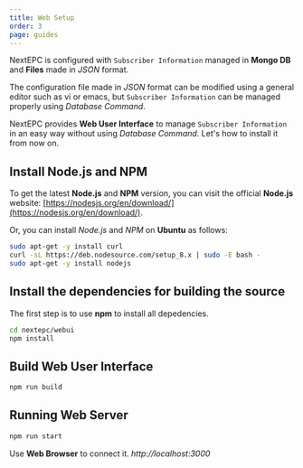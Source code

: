 ```yaml
---
title: Web Setup
order: 3
page: guides
---
```


NextEPC is configured with `Subscriber Information` managed in **Mongo DB** and **Files** made in _JSON_ format.

The configuration file made in _JSON_ format can be modified using a general editor such as vi or emacs, but `Subscriber Information` can be managed properly using _Database Command_.

NextEPC provides **Web User Interface** to manage `Subscriber Information` in an easy way without using _Database Command_. Let's how to install it from now on.

## Install Node.js and NPM

To get the latest **Node.js** and **NPM** version, you can visit the official **Node.js** website:
[https://nodesjs.org/en/download/](https://nodesjs.org/en/download/).

Or, you can install _Node.js_ and _NPM_ on **Ubuntu** as follows:

```bash
sudo apt-get -y install curl
curl -sL https://deb.nodesource.com/setup_8.x | sudo -E bash -
sudo apt-get -y install nodejs
```

## Install the dependencies for building the source

The first step is to use **npm** to install all depedencies.

```bash
cd nextepc/webui
npm install
```

## Build Web User Interface
```bash
npm run build
```

## Running Web Server

```bash
npm run start
```

Use **Web Browser** to connect it. _http://localhost:3000_
